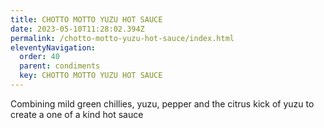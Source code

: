 ```yaml
---
title: CHOTTO MOTTO YUZU HOT SAUCE
date: 2023-05-10T11:28:02.394Z
permalink: /chotto-motto-yuzu-hot-sauce/index.html
eleventyNavigation:
  order: 40
  parent: condiments
  key: CHOTTO MOTTO YUZU HOT SAUCE
---
```

Combining mild green chillies, yuzu, pepper and the citrus kick of yuzu to create a one of a kind hot sauce